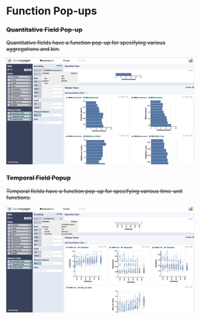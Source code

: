 # Function Pop-ups

###  ~~Quantitative Field Pop-up~~

 ~~Quantitative fields have a function pop-up for specifying various aggregations and bin.~~

![](../.gitbook/assets/screen-shot-2018-05-21-at-8.18.25-pm%20%281%29.png)

###  ~~Temporal Field Popup~~

 ~~Temporal fields have a function pop-up for specifying various time-unit functions.~~

![](../.gitbook/assets/screen-shot-2018-05-21-at-8.19.04-pm%20%281%29.png)


